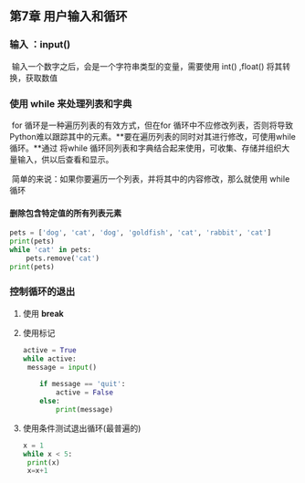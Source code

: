 ## 第7章 用户输入和循环

### 输入 ：input()

​	输入一个数字之后，会是一个字符串类型的变量，需要使用 int() ,float() 将其转换，获取数值

### 使用 while 来处理列表和字典

​	for 循环是一种遍历列表的有效方式，但在for 循环中不应修改列表，否则将导致Python难以跟踪其中的元素。**要在遍历列表的同时对其进行修改，可使用while 循环。**通过 将while 循环同列表和字典结合起来使用，可收集、存储并组织大量输入，供以后查看和显示。 

​	简单的来说：如果你要遍历一个列表，并将其中的内容修改，那么就使用 while 循环

#### 删除包含特定值的所有列表元素

```python
pets = ['dog', 'cat', 'dog', 'goldfish', 'cat', 'rabbit', 'cat'] 
print(pets) 
while 'cat' in pets:    
	pets.remove('cat') 
print(pets)
```



### 控制循环的退出

1. 使用 **break**

2. 使用标记

   ```python
   active = True
   while active:
   	message = input()
       
       if message == 'quit':
           active = False
       else:
           print(message)
   ```

3. 使用条件测试退出循环(最普遍的)

   ```python
   x = 1
   while x < 5:
   	print(x)
   	x=x+1
   ```



